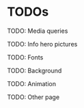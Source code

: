# TODOs

TODO: Media queries

TODO: Info hero pictures

TODO: Fonts

TODO: Background

TODO: Animation

TODO: Other page